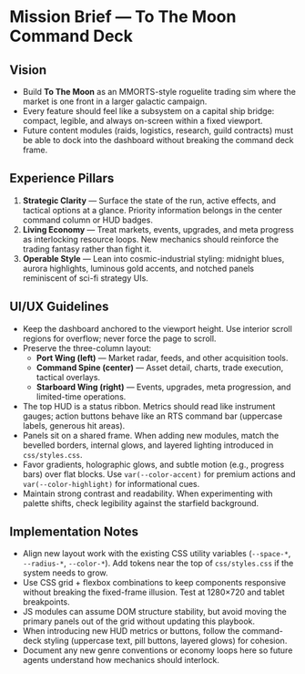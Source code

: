 # Mission Brief — To The Moon Command Deck

## Vision
* Build **To The Moon** as an MMORTS-style roguelite trading sim where the market is one front in a larger galactic campaign.
* Every feature should feel like a subsystem on a capital ship bridge: compact, legible, and always on-screen within a fixed viewport.
* Future content modules (raids, logistics, research, guild contracts) must be able to dock into the dashboard without breaking the command deck frame.

## Experience Pillars
1. **Strategic Clarity** — Surface the state of the run, active effects, and tactical options at a glance. Priority information belongs in the center command column or HUD badges.
2. **Living Economy** — Treat markets, events, upgrades, and meta progress as interlocking resource loops. New mechanics should reinforce the trading fantasy rather than fight it.
3. **Operable Style** — Lean into cosmic-industrial styling: midnight blues, aurora highlights, luminous gold accents, and notched panels reminiscent of sci-fi strategy UIs.

## UI/UX Guidelines
* Keep the dashboard anchored to the viewport height. Use interior scroll regions for overflow; never force the page to scroll.
* Preserve the three-column layout:
  * **Port Wing (left)** — Market radar, feeds, and other acquisition tools.
  * **Command Spine (center)** — Asset detail, charts, trade execution, tactical overlays.
  * **Starboard Wing (right)** — Events, upgrades, meta progression, and limited-time operations.
* The top HUD is a status ribbon. Metrics should read like instrument gauges; action buttons behave like an RTS command bar (uppercase labels, generous hit areas).
* Panels sit on a shared frame. When adding new modules, match the bevelled borders, internal glows, and layered lighting introduced in `css/styles.css`.
* Favor gradients, holographic glows, and subtle motion (e.g., progress bars) over flat blocks. Use `var(--color-accent)` for premium actions and `var(--color-highlight)` for informational cues.
* Maintain strong contrast and readability. When experimenting with palette shifts, check legibility against the starfield background.

## Implementation Notes
* Align new layout work with the existing CSS utility variables (`--space-*`, `--radius-*`, `--color-*`). Add tokens near the top of `css/styles.css` if the system needs to grow.
* Use CSS grid + flexbox combinations to keep components responsive without breaking the fixed-frame illusion. Test at 1280×720 and tablet breakpoints.
* JS modules can assume DOM structure stability, but avoid moving the primary panels out of the grid without updating this playbook.
* When introducing new HUD metrics or buttons, follow the command-deck styling (uppercase text, pill buttons, layered glows) for cohesion.
* Document any new genre conventions or economy loops here so future agents understand how mechanics should interlock.
